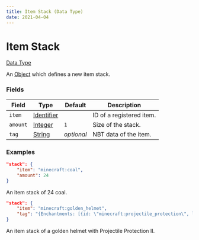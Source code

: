 ```yaml
---
title: Item Stack (Data Type)
date: 2021-04-04
---
```


# Item Stack

[Data Type](../data_types)

An [Object](../object) which defines a new item stack.


### Fields

Field  | Type | Default | Description
-------|------|---------|-------------
`item` | [Identifier](identifier) | | ID of a registered item.
`amount` | [Integer](integer) | `1` | Size of the stack.
`tag` | [String](string) | _optional_ | NBT data of the item.


### Examples

```json
"stack": {
    "item": "minecraft:coal",
    "amount": 24
}
```

An item stack of 24 coal.
<br>

```json
"stack": {
    "item": "minecraft:golden_helmet",
    "tag": "{Enchantments: [{id: \"minecraft:projectile_protection\", lvl: 2s}]}"
}
```

An item stack of a golden helmet with Projectile Protection II.